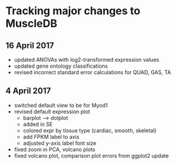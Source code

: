 # Tracking major changes to MuscleDB

## 16 April 2017
* updated ANOVAs with log2-transformed expression values
* updated gene ontology classifications
* revised incorrect standard error calculations for QUAD, GAS, TA

## 4 April 2017
* switched default view to be for Myod1
* revised default expression plot 
  * barplot --> dotplot
  * added in SE
  * colored expr by tissue type (cardiac, smooth, skeletal)
  * add FPKM label to axis
  * adjusted y-axis label font size
* fixed zoom in PCA, volcano plots
* fixed volcano plot, comparison plot errors from ggplot2 update
